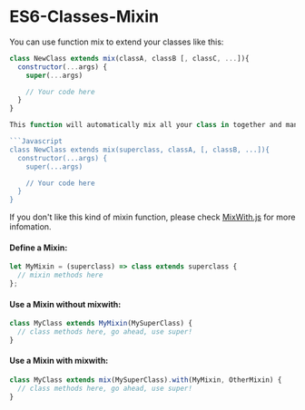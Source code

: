 # ES6-Classes-Mixin

You can use function mix to extend your classes like this:

```Javascript
class NewClass extends mix(classA, classB [, classC, ...]){
  constructor(...args) {
    super(...args)

    // Your code here
  }
}

This function will automatically mix all your class in together and manage every `Constructor` for you. In other words, you're able to set your superclass as the first class.

```Javascript
class NewClass extends mix(superclass, classA, [, classB, ...]){
  constructor(...args) {
    super(...args)

    // Your code here
  }
}
```


If you don't like this kind of mixin function, please check [MixWith.js](https://github.com/justinfagnani/mixwith.js) for more infomation.

#### Define a Mixin:

```javascript
let MyMixin = (superclass) => class extends superclass {
  // mixin methods here
};
```

#### Use a Mixin without mixwith:

```javascript
class MyClass extends MyMixin(MySuperClass) {
  // class methods here, go ahead, use super!
}
```

#### Use a Mixin with mixwith:

```javascript
class MyClass extends mix(MySuperClass).with(MyMixin, OtherMixin) {
  // class methods here, go ahead, use super!
}
```
